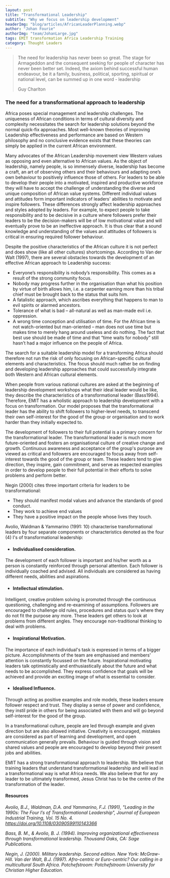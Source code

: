 ```yaml
---
layout: post
title: "Transformational Leadership"
subtitle: "Why we focus on leadership development"
headerImg: "blog/articles/AfricanLeaderPlanning.webp"
author: "Johan Fourie"
authorImg: "team/JohanLarge.jpg"
tags: EMIT transformation Africa Leadership Training
category: Thought Leaders
---
```


<div class="mb-50">
    <blockquote class="custom-blockquote"><p>The need for leadership has never been so great. The stage for Armageddon and the consequent seeking for people of character has never been better set. Indeed, the axiom behind successful human endeavour, be it a family, business, political, sporting, spiritual or national level, can be summed up in one word - leadership</p><footer>Guy Charlton</footer></blockquote>
</div>

### The need for a transformational approach to leadership

Africa poses special management and leadership challenges. The uniqueness of African conditions in terms of cultural diversity and complexity necessitates the search for leadership solutions beyond the normal quick-fix approaches. Most well-known theories of improving Leadership effectiveness and performance are based on Western philosophy and no conclusive evidence exists that these theories can simply be applied in the current African environment.

Many advocates of the African Leadership movement view Western values as opposing and even alternative to African values. As the object of leadership, namely people, is so immensely diverse, leadership has become a craft, an art of observing others and their behaviours and adapting one’s own behaviour to positively influence those of others. For leaders to be able to develop their people into a motivated, inspired and productive workforce they will have to accept the challenge of understanding the diverse and unique composition of African value systems. Different individual values and attitudes form important indicators of leaders' abilities to motivate and inspire followers. These differences strongly affect leadership approaches and styles adopted by leaders. For example, to expect people to take responsibility and to be decisive in a culture where followers prefer their leaders to be the decision-makers will be of low motivational value and will eventually prove to be an ineffective approach. It is thus clear that a sound knowledge and understanding of the values and attitudes of followers is critical in ensuring required follower behaviour.

Despite the positive characteristics of the African culture it is not perfect and does show (like all other cultures) shortcomings. According to Van der Walt (1997), there are several obstacles towards the development of an effective African approach to Leadership success:

* Everyone’s responsibility is nobody’s responsibility.
This comes as a result of the strong community focus.
* Nobody may progress further in the organisation than what his position by virtue of birth allows him, i.e. a carpenter earning more than his tribal chief must be brought back to the status that suits him.
* A fatalistic approach, which ascribes everything that happens to man to evil spirits or alarmed ancestors.
* Tolerance of what is bad – all-natural as well as man-made evil i.e. oppression.
* A wrong time conception and utilisation of time. For the African time is not watch-oriented but man-oriented – man does not use time but makes time to merely hang around useless and do nothing. The fact that best use should be made of time and that “time waits for nobody” still hasn’t had a major influence on the people of Africa.

The search for a suitable leadership model for a transforming Africa should therefore not run the risk of only focusing on African-specific cultural elements and characteristics. The focus should much rather be on finding and developing leadership approaches that could successfully integrate both Western and African cultural elements.

When people from various national cultures are asked at the beginning of leadership development workshops what their ideal leader would be like, they describe the characteristics of a transformational leader (Bass1994). Therefore, EMIT has a wholistic approach to leadership development with a focus on transformation. Our model proposes that the transformational leader has the ability to shift followers to higher-level needs, to transcend their own self-interest for the good of the group or organisation and to work harder than they initially expected to.

The development of followers to their full potential is a primary concern for the transformational leader. The transformational leader is much more future-oriented and fosters an organisational culture of creative change and growth. Continuous awareness and acceptance of the group's purpose are viewed as critical and followers are encouraged to focus away from self-interest towards the good of the group or team. These leaders tend to give direction, they inspire, gain commitment, and serve as respected examples in order to develop people to their full potential in their efforts to solve problems and perform better.

Negin (2000) cites three important criteria for leaders to be transformational:
* They should manifest modal values and advance the standards of good conduct.
* They work to achieve end values
* They have a positive impact on the people whose lives they touch.

Avolio, Waldman & Yammarino (1991: 10) characterise transformational leaders by four separate components or characteristics denoted as the four (4) I's of transformational leadership:

* #### Individualised consideration.
The development of each follower is important and his/her worth as a person is constantly reinforced through personal attention. Each follower is individually coached and advised. All individuals are considered as having different needs, abilities and aspirations.

* #### Intellectual stimulation.
Intelligent, creative problem solving is promoted through the continuous questioning, challenging and re-examining of assumptions. Followers are encouraged to challenge old rules, procedures and status quo's where they do not fit the purpose any more. These leaders get others to look at problems from different angles. They encourage non-traditional thinking to deal with problems.

* #### Inspirational Motivation.
The importance of each individual's task is expressed in terms of a bigger picture. Accomplishments of the team are emphasised and members' attention is constantly focussed on the future. Inspirational motivating leaders talk optimistically and enthusiastically about the future and what needs to be accomplished. They express confidence that goals will be achieved and provide an exciting image of what is essential to consider.

* #### Idealised Influence.
Through acting as positive examples and role models, these leaders ensure follower respect and trust. They display a sense of power and confidence, they instil pride in others for being associated with them and will go beyond self-interest for the good of the group.


In a transformational culture, people are led through example and given direction but are also allowed initiative. Creativity is encouraged, mistakes are considered as part of learning and development, and open communication generally prevails. Behaviour is guided through vision and shared values and people are encouraged to develop beyond their present jobs and abilities.

EMIT has a strong transformational approach to leadership. We believe that training leaders that understand transformational leadership and will lead in a transformational way is what Africa needs.
We also believe that for any leader to be ultimately transformed, Jesus Christ has to be the centre of the transformation of the leader.


#### Resources
_Avolio, B.J., Waldman, D.A. and Yammarino, F.J. (1991), "Leading in the 1990s: The Four I′s of Transformational Leadership", Journal of European Industrial Training, Vol. 15 No. 4. https://doi.org/10.1108/03090599110143366_

_Bass, B. M., & Avolio, B. J. (1994). Improving organizational effectiveness through transformational leadership. Thousand Oaks, CA: Sage Publications._

_Negin, J. (2000). Military leadership. Second edition. New York: McGraw-Hill.
Van der Walt, B.J. (1997). Afro-centric or Euro-centric? Our calling in a multicultural South Africa. Potchefstroom: Potchefstroom University for Christian Higher Education._
